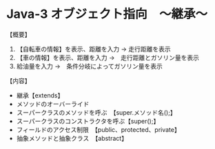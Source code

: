 # Java-3 オブジェクト指向　〜継承〜

【概要】
1. 【自転車の情報】を表示、距離を入力 → 走行距離を表示
2. 【車の情報】を表示、距離を入力 →　走行距離とガソリン量を表示
3. 給油量を入力 →　条件分岐によってガソリン量を表示

【内容】
- 継承【extends】
- メソッドのオーバーライド
- スーパークラスのメソッドを呼ぶ　【super.メソッド名();】
- スーパークラスのコンストラクタを呼ぶ【super();】
- フィールドのアクセス制限　【public、protected、private】
- 抽象メソッドと抽象クラス　【abstract】
